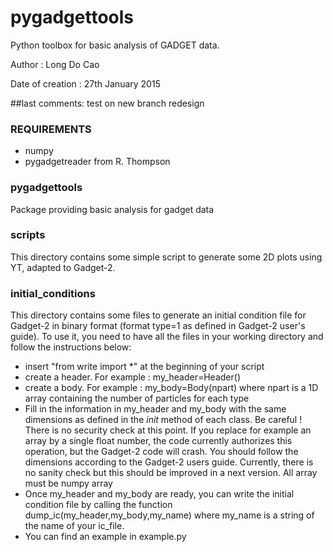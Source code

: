 # pygadgettools
Python toolbox for basic analysis of GADGET data. 

Author : Long Do Cao

Date of creation : 27th January 2015






##last comments: test on new branch redesign


### REQUIREMENTS
* numpy
* pygadgetreader from R. Thompson


### pygadgettools
Package providing basic analysis for gadget data


### scripts
This directory contains some simple script to generate some 2D plots using YT, adapted to Gadget-2.


### initial_conditions
This directory contains some files to generate an initial condition file for Gadget-2 in binary format (format type=1 as defined in Gadget-2 user's guide). To use it, you need to have all the files in your working directory and follow the instructions below:

* insert "from write import *" at the beginning of your script
* create a header. For example : my_header=Header()
* create a body. For example : my_body=Body(npart) where npart is a 1D array containing the number of particles for each type
* Fill in the information in my_header and my_body with the same dimensions as defined in the _init_ method of each class. Be careful ! There is no security check at this point. If you replace for example an array by a single float number, the code currently authorizes this operation, but the Gadget-2 code will crash. You should follow the dimensions according to the Gadget-2 users guide. Currently, there is no sanity check but this should be improved in a next version. All array must be numpy array
* Once my_header and my_body are ready, you can write the initial condition file by calling the function dump_ic(my_header,my_body,my_name) where my_name is a string of the name of your ic_file.
* You can find an example in example.py